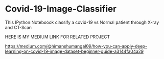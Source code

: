 # Covid-19-Image-Classifier
This IPython Noteboook classify a covid-19 vs Normal patient through X-ray and CT-Scan 

HERE IS MY MEDIUM LINK FOR RELATED PROJECT 

https://medium.com/@himanshumangal09/how-you-can-apply-deep-learning-on-covid-19-image-dataset-beginner-guide-a3144fa04a29

